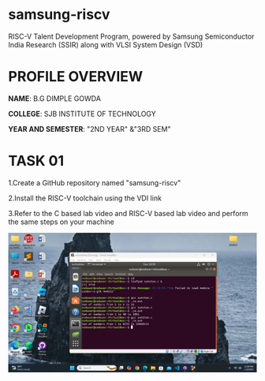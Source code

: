 # samsung-riscv
 RISC-V Talent Development Program, powered by Samsung Semiconductor India Research (SSIR) along with VLSI System Design (VSD)
# PROFILE OVERVIEW
**NAME**: B.G DIMPLE GOWDA

**COLLEGE**: SJB INSTITUTE OF TECHNOLOGY

**YEAR AND SEMESTER**: "2ND YEAR" &"3RD SEM"

# TASK 01

1.Create a GitHub repository named "samsung-riscv"

2.Install the RISC-V toolchain using the VDI link

3.Refer to the C based lab video and RISC-V based lab video and perform the same steps on your machine

![image alt](https://github.com/Bgdimplegowda/samsung-riscv/blob/main/task%201/Screenshot%20(1).png?raw=true)

